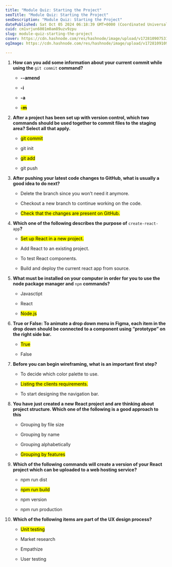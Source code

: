 ```yaml
---
title: "Module Quiz: Starting the Project"
seoTitle: "Module Quiz: Starting the Project"
seoDescription: "Module Quiz: Starting the Project"
datePublished: Sat Oct 05 2024 06:18:39 GMT+0000 (Coordinated Universal Time)
cuid: cm1vrjun6001m0am89uzv9zpu
slug: module-quiz-starting-the-project
cover: https://cdn.hashnode.com/res/hashnode/image/upload/v1728109075317/56fed27b-c7ca-4c87-b710-17e3df9b7a35.png
ogImage: https://cdn.hashnode.com/res/hashnode/image/upload/v1728109109345/d5b98b65-eabd-41b5-8073-fb35c93074cf.png

---
```


1. **How can you add some information about your current commit while using the** `git commit` **command?**
    
    * **\--amend**
        
    * **\-i**
        
    * **\-a**
        
    * **<mark>-m</mark>**
        
2. **After a project has been set up with version control, which two commands should be used together to commit files to the staging area? Select all that apply.**
    
    * <mark>git commit</mark>
        
    * git init
        
    * <mark>git add</mark>
        
    * git push
        
3. **After pushing your latest code changes to GitHub, what is usually a good idea to do next?**
    
    * Delete the branch since you won’t need it anymore.
        
    * Checkout a new branch to continue working on the code.
        
    * <mark>Check that the changes are present on GitHub.</mark>
        
4. **Which one of the following describes the purpose of** `create-react-app`**?**
    
    * <mark>Set up React in a new project.</mark>
        
    * Add React to an existing project.
        
    * To test React components.
        
    * Build and deploy the current react app from source.
        
5. **What must be installed on your computer in order for you to use the node package manager and** `npm` **commands?**
    
    * Javasctipt
        
    * React
        
    * <mark>Node.js</mark>
        
6. **True or False: To animate a drop down menu in Figma, each item in the drop down should be connected to a component using “prototype” on the right side bar.**
    
    * <mark>True</mark>
        
    * False
        
7. **Before you can begin wireframing, what is an important first step?**
    
    * To decide which color palette to use.
        
    * <mark>Listing the clients requirements.</mark>
        
    * To start designing the navigation bar.
        
8. **You have just created a new React project and are thinking about project structure. Which one of the following is a good approach to this**
    
    * Grouping by file size
        
    * Grouping by name
        
    * Grouping alphabetically
        
    * <mark>Grouping by features</mark>
        
9. **Which of the following commands will create a version of your React project which can be uploaded to a web hosting service?**
    
    * npm run dist
        
    * <mark>npm run build</mark>
        
    * npm version
        
    * npm run production
        
10. **Which of the following items are part of the UX design process?**
    
    * <mark>Unit testing</mark>
        
    * Market research
        
    * Empathize
        
    * User testing